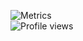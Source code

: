 
![Metrics](https://github-readme-stats.vercel.app/api?username=ahmedbinmoh&show_icons=true&theme=radical)
<br>
![Profile views](https://gpvc.arturio.dev/ahmedbinmoh) 
